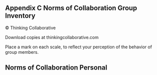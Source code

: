 ## Appendix C Norms of  Collaboration Group  Inventory

© Thinking Collaborative

Download copies at thinkingcollaborative.com

Place a mark on each scale,  to reflect your perception of  the behavior of group members.

<!-- image -->

<!-- image -->

## Norms of  Collaboration  Personal

